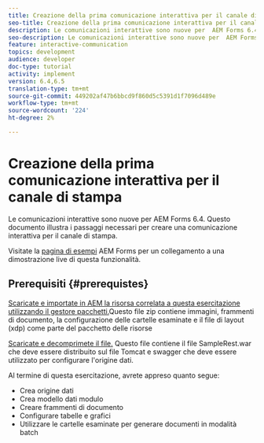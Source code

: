 ```yaml
---
title: Creazione della prima comunicazione interattiva per il canale di stampa
seo-title: Creazione della prima comunicazione interattiva per il canale di stampa
description: Le comunicazioni interattive sono nuove per  AEM Forms 6.4. Questo documento illustra i passaggi necessari per creare una comunicazione interattiva per il canale di stampa.
seo-description: Le comunicazioni interattive sono nuove per  AEM Forms 6.4. Questo documento illustra i passaggi necessari per creare una comunicazione interattiva per il canale di stampa.
feature: interactive-communication
topics: development
audience: developer
doc-type: tutorial
activity: implement
version: 6.4,6.5
translation-type: tm+mt
source-git-commit: 449202af47b6bbcd9f860d5c5391d1f7096d489e
workflow-type: tm+mt
source-wordcount: '224'
ht-degree: 2%

---
```



# Creazione della prima comunicazione interattiva per il canale di stampa

Le comunicazioni interattive sono nuove per  AEM Forms 6.4. Questo documento illustra i passaggi necessari per creare una comunicazione interattiva per il canale di stampa.

Visitate la [pagina di esempi](https://forms.enablementadobe.com/content/samples/samples.html?query=0) AEM Forms per un collegamento a una dimostrazione live di questa funzionalità.

## Prerequisiti {#prerequistes}

[Scaricate e importate in AEM la risorsa correlata a questa esercitazione utilizzando il gestore pacchetti.](assets/gettingstartedassets.zip)Questo file zip contiene immagini, frammenti di documento, la configurazione delle cartelle esaminate e il file di layout (xdp) come parte del pacchetto delle risorse

[Scaricate e decomprimete il file.](assets/warfileandswaggerfile.zip) Questo file contiene il file SampleRest.war che deve essere distribuito sul file Tomcat e swagger che deve essere utilizzato per configurare l&#39;origine dati.

Al termine di questa esercitazione, avrete appreso quanto segue:

* Crea origine dati
* Crea modello dati modulo
* Creare frammenti di documento
* Configurare tabelle e grafici
* Utilizzare le cartelle esaminate per generare documenti in modalità batch

